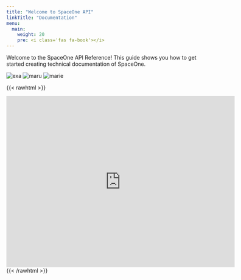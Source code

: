```yaml
---
title: "Welcome to SpaceOne API"
linkTitle: "Documentation"
menu:
  main:
    weight: 20
    pre: <i class='fas fa-book'></i>
---
```



Welcome to the SpaceOne API Reference! This guide shows you how to get started creating technical documentation of SpaceOne.

![exa](/exaadata.png)
![maru](/depth1/maru.png)
![marie](/depth1/depth2/marie.png)

{{< rawhtml >}}
<iframe src="https://www.google.com/maps/embed?pb=!1m18!1m12!1m3!1d3646.352899530698!2d127.03187968877465!3d37.498093758727805!2m3!1f0!2f0!3f0!3m2!1i1024!2i768!4f13.1!3m3!1m2!1s0x0%3A0x622d76b6dc0bc6c6!2z66mU6rCA7KG0KOyjvCk!5e0!3m2!1sko!2skr!4v1620287000573!5m2!1sko!2skr" width="600" height="450" style="border:0;" allowfullscreen="" loading="lazy"></iframe>
{{< /rawhtml >}}

